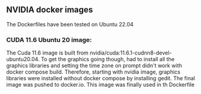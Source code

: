 ## NVIDIA docker images
The Dockerfiles have been tested on Ubuntu 22.04

### CUDA 11.6 Ubuntu 20 image:
The Cuda 11.6 image is built from nvidia/cuda:11.6.1-cudnn8-devel-ubuntu20.04. To get the graphics going though, had to install all the graphics libraries and setting the time zone on prompt didn't work with docker compose build. Therefore, starting with nvidia image, graphics libraries were installed without docker compose by installing gedit. The final image was pushed to docker.io. This image was finally used in th Dockerfile
